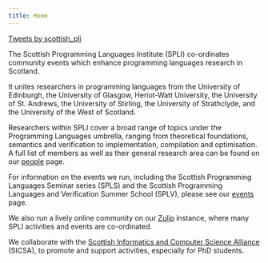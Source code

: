 ```yaml
---
title: Home
---
```


<a class="twitter-timeline" href="https://twitter.com/scottish_pli?ref_src=twsrc%5Etfw">Tweets by scottish_pli</a> <script async src="https://platform.twitter.com/widgets.js" charset="utf-8"></script>

The Scottish Programming Languages Institute (SPLI) co-ordinates community events which enhance programming languages research in Scotland.

It unites researchers in programming languages from the University of Edinburgh, the University of Glasgow, Heriot-Watt University, the University of St. Andrews, the University of Stirling, the University of Strathclyde, and the University of the West of Scotland. 

Researchers within SPLI cover a broad range of topics under the Programming Languages umbrella, ranging from theoretical foundations, semantics and verification to implementation, compilation and optimisation. A full list of members as well as their general research area can be found on our [people](/01-people.html) page.

For information on the events we run, including the Scottish Programming Languages Seminar series (SPLS) and the Scottish Programming Languages and Verification Summer School (SPLV), please see our [events](/02-events.html) page. 

We also run a lively online community on our [Zulip](http://spls.zulipchat.com/) instance, where many SPLI activities and events are co-ordinated. 

We collaborate with the [Scottish Informatics and Computer Science Alliance](https://www.sicsa.ac.uk/) (SICSA), to promote and support activities, especially for PhD students.
